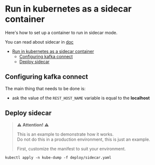 # Run in kubernetes as a sidecar container

Here's how to set up a container to run in sidecar mode.

You can read about sidecar in [doc](https://kubernetes.io/docs/concepts/workloads/pods/#workload-resources-for-managing-pods)

* [Run in kubernetes as a sidecar container](#run-in-kubernetes-as-a-sidecar-container)
  * [Configuring kafka connect](#configuring-kafka-connect)
  * [Deploy sidecar](#deploy-sidecar)

## Configuring kafka connect

The main thing that needs to be done is:  

* ask the value of the `REST_HOST_NAME` variable is equal to the **localhost**

## Deploy sidecar

> ⚠️ **Attention!** ⚠️
>
> This is an example to demonstrate how it works.  
> Do not do this in a production environment,
> this is just an example.
>
> First, customize the manifest to suit your environment.

```shell
kubectl apply -n kube-dump -f deploy/sidecar.yaml
```
